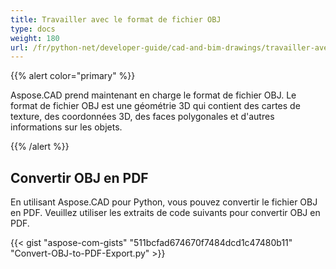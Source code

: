 ```yaml
---
title: Travailler avec le format de fichier OBJ
type: docs
weight: 180
url: /fr/python-net/developer-guide/cad-and-bim-drawings/travailler-avec-le-format-de-fichier-obj/
---
```


{{% alert color="primary" %}}

Aspose.CAD prend maintenant en charge le format de fichier OBJ. Le format de fichier OBJ est une géométrie 3D qui contient des cartes de texture, des coordonnées 3D, des faces polygonales et d'autres informations sur les objets.

{{% /alert %}}

## **Convertir OBJ en PDF**

En utilisant Aspose.CAD pour Python, vous pouvez convertir le fichier OBJ en PDF. Veuillez utiliser les extraits de code suivants pour convertir OBJ en PDF.

{{< gist "aspose-com-gists" "511bcfad674670f7484dcd1c47480b11" "Convert-OBJ-to-PDF-Export.py" >}}
